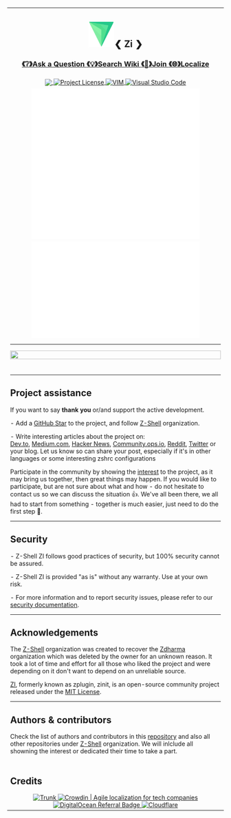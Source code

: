 <!-- @format -->

<!-- markdownlint-disable MD041 -->
<table style="width:100%;height:auto">
 <tr align="justify" margin-left="auto" margin-right="auto"><td align="center">
  <h2>
   <a title="❮ Zi ❯" target="_self" href="https://github.com/z-shell/wiki">
  <img style="width:60;height:60px"
    src="https://raw.githubusercontent.com/z-shell/zi/main/docs/images/logo.svg"
    alt="Logo" /></a>❮ Zi ❯
  </h2>
<h3>
  <a href="https://discussions.zshell.dev/">《❔》Ask a Question </a>
  <a href="https://wiki.zshell.dev/search/">《💡》Search Wiki </a>
  <a href="https://github.com/z-shell/community/issues/new?assignees=&labels=%F0%9F%91%A5+member&template=membership.yml&title=team%3A+">《💜》Join </a>
  <a href="https://translate.zshell.dev/">《🌐》Localize </a>
</h3>

  </tr>
<tr>
<td align="center">
  <a title="Crowdin" target="_self" href="https://translate.zshell.dev/">
    <img align="center" src="https://badges.crowdin.net/e/f108c12713ee8526ac878d5671ad6e29/localized.svg" />
  </a>
  <!--
  <a title="Releases" target="_self" href="https://github.com/z-shell/wiki/releases">
    <img align="center" src="https://img.shields.io/github/tag/z-shell/wiki.svg" alt="Version" />
  </a>
  -->
  <a title="License GPL-3.0" target="_self" href="https://www.gnu.org/licenses/gpl-3.0">
    <img align="center" src="https://img.shields.io/badge/License-GPL%20v3-blue.svg" alt="Project License" />
  </a>
  <a title="VIM" target="_self" href="https://github.com/z-shell/zi-vim-syntax">
    <img align="center" src="https://img.shields.io/badge/--019733?logo=vim" alt="VIM" />
  </a>
  <a title="wiki" target="_self" href="https://open.vscode.dev/z-shell/wiki">
    <img
      align="center"
      src="https://img.shields.io/badge/--007ACC?logo=visual%20studio%20code&logoColor=ffffff"
      alt="Visual Studio Code"
    />
  </a>
</td>
</tr>
<tr>
  <td align="center">
  <img
    align="center" style="width:80%;height:auto"
    src="https://raw.githubusercontent.com/z-shell/.github/main/metrics/plugin/followup/wiki_followup.svg"
  />
  <img
    align="center" style="width:80%;height:auto"
    src="https://raw.githubusercontent.com/z-shell/.github/main/metrics/metrics.svg"
  />
  </td>
</tr>
<tr>
<td align="center">
<a title="ZI WIKI" target="_self" href="https://github.com/z-shell/wiki">
  <img
    align="center" style="width:80%;height:auto"
    src="https://raw.githubusercontent.com/z-shell/.github/main/metrics/plugin/pagespeed/detailed.svg"
  /><hr />
</a>
 <p align="center"><a href="https://asciinema.org/a/459358" target="_blank"><img align="center" style="width:100%;height:100%" src="https://asciinema.org/a/459358.svg" /></a><p>
  </td>
 </tr>
 <tr><td align="left">
  <hr />
 <h2 align="left">Project assistance</h2>
 <p> If you want to say <b>thank you</b> or/and support the active development.</p>
 <p> - Add a <a href="https://github.com/z-shell/zi">GitHub Star</a> to the project, and follow <a href="https://github.com/z-shell">Z-Shell</a> organization. </p>
 <p> - Write interesting articles about the project on: <br />
  <a href="https://dev.to/">Dev.to</a>, <a href="https://medium.com/">Medium.com</a>, <a href="https://news.ycombinator.com/news">Hacker News</a>, <a href="https://community.ops.io/zsh">Community.ops.io</a>, <a href="https://www.reddit.com/r/zsh/">Reddit</a>, <a href="https://twitter.com/zshell_zi">Twitter</a> or your blog. Let us know so can share your post, especially if it's in other languages or some interesting zshrc configurations </p>
 <p> Participate in the community by showing the <a href="https://github.com/z-shell/community/issues/new?assignees=&labels=%F0%9F%91%A5+member&template=membership.yml&title=team%3A+">interest</a> to the project, as it may bring us together, then great things may happen. If you would like to participate, but are not sure about what and how - do not hesitate to contact us so we can discuss the situation 👍. We've all been there, we all had to start from something - together is much easier, just need to do the first step 🚀. </p>
 <hr />
 <h2 align="left">Security</h2>
 <p> - Z-Shell ZI follows good practices of security, but 100% security cannot be assured.</p>
 <p> - Z-Shell ZI is provided <bold>"as is"</bold> without any <bold>warranty</bold>. Use at your own risk. </p>
 <p> - For more information and to report security issues, please refer to our <a href="https://github.com/z-shell/zi/blob/main/docs/SECURITY.md">security documentation</a>.</p>
 <hr />
 <h2 align="left">Acknowledgements</h2>
 <p> The <a href="https://github.com/z-shell">Z-Shell</a> organization was created to recover the <a href="https://github.com/zdharma">Zdharma</a> organization which was deleted by the owner for an unknown reason. It took a lot of time and effort for all those who liked the project and were depending on it don't want to depend on an unreliable source. </p>
 <p> <a href="https://github.com/z-shell/zi">ZI</a>, formerly known as zplugin, zinit, is an open-source community project released under the <a href="https://github.com/z-shell/zi/blob/main/LICENSE">MIT License</a>.</p>
<hr />
<h2 align="left">Authors & contributors</h2>
 <p> Check the list of authors and contributors in this <a href="https://github.com/z-shell/zi/contributors">repository</a> and also all other repositories under <a href="https://github.com/z-shell">Z-Shell</a> organization. We will inlclude all showning the interest or dedicated their time to take a part.
 </p>
 </td>
 </tr><tr><td align="center">
      <h2 align="left">Credits</h2>
      <a href="https://trunk.io" rel="nofollow">
        <img
          style="width: 140; height: 40px"
          src="https://storage.googleapis.com/digital-space/img/brand/trunk/trunk-white.svg"
          alt="Trunk"
        />
      </a>
      <a
        href="https://crowdin.com/?utm_source=badge&utm_medium=referral&utm_campaign=badge-add-on"
        rel="nofollow"
      >
        <img
          style="width: 140px; height: 40px"
          src="https://storage.googleapis.com/digital-space/img/brand/crowdin/localization-at-dark-rounded%402x.png"
          alt="Crowdin | Agile localization for tech companies"
        />
      </a>
      <a
        href="https://www.digitalocean.com/?refcode=090bdb63f800&utm_campaign=Referral_Invite&utm_medium=Referral_Program&utm_source=badge"
        rel="nofollow"
      >
        <img
          style="width: 140px; height: 40px"
          src="https://web-platforms.sfo2.digitaloceanspaces.com/WWW/Badge%203.svg"
          alt="DigitalOcean Referral Badge"
        />
      </a>
      <a href="https://cloudflare.com" rel="nofollow">
        <img
          style="width: 140px; height: 40px"
          src="https://storage.googleapis.com/digital-space/img/brand/cloudflare/cf-logo-v-rgb.png"
          alt="Cloudflare"
        />
      </a>
    </td>
  </tr>
</table>
